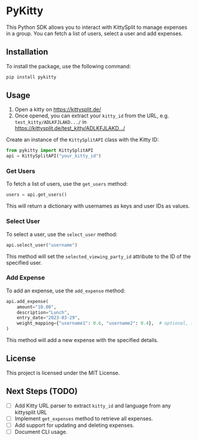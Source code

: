 # PyKitty

This Python SDK allows you to interact with KittySplit to manage expenses in a group. You can fetch a list of users, select a user and add expenses.

## Installation

To install the package, use the following command:

```bash
pip install pykitty
```

## Usage

1. Open a kitty on https://kittysplit.de/
2. Once opened, you can extract your `kitty_id` from the URL, e.g. `test_kitty/ADLKFJLAKD.../` in https://kittysplit.de/test_kitty/ADLKFJLAKD.../

Create an instance of the `KittySplitAPI` class with the Kitty ID:

```python
from pykitty import KittySplitAPI
api = KittySplitAPI("your_kitty_id")
```

### Get Users

To fetch a list of users, use the `get_users` method:

```python
users = api.get_users()
```

This will return a dictionary with usernames as keys and user IDs as values.

### Select User

To select a user, use the `select_user` method:

```python
api.select_user("username")
```

This method will set the `selected_viewing_party_id` attribute to the ID of the specified user.

### Add Expense

To add an expense, use the `add_expense` method:

```python
api.add_expense(
    amount="10.00",
    description="Lunch",
    entry_date="2023-03-29",
    weight_mapping={"username1": 0.6, "username2": 0.4},  # optional, if not specified, expense will be split evenly
)
```

This method will add a new expense with the specified details.

## License

This project is licensed under the MIT License.

## Next Steps (TODO)

- [ ] Add Kitty URL parser to extract `kitty_id` and language from any kittysplit URL
- [ ] Implement `get_expenses` method to retrieve all expenses.
- [ ] Add support for updating and deleting expenses.
- [ ] Document CLI usage.
